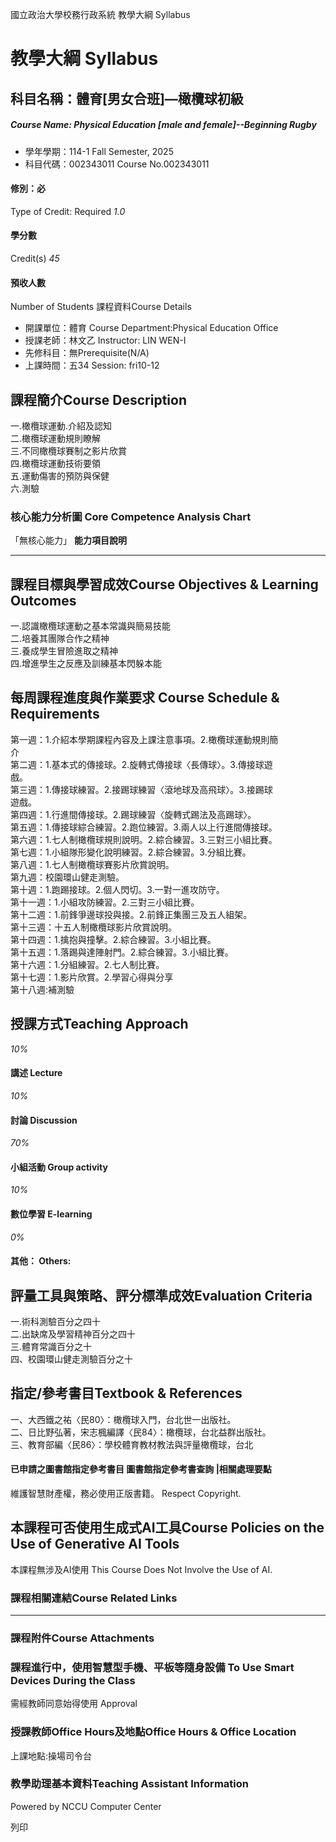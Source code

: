 國立政治大學校務行政系統 教學大綱 Syllabus
# 教學大綱 Syllabus
##  科目名稱：體育[男女合班]—橄欖球初級 
#####  Course Name: Physical Education [male and female]--Beginning Rugby
  * 學年學期：114-1 Fall Semester, 2025 
  * 科目代碼：002343011 Course No.002343011


#### 修別：必
Type of Credit: Required 
_1.0_
#### 學分數
Credit(s)
_45_
#### 預收人數
Number of Students
課程資料Course Details
  * 開課單位：體育 Course Department:Physical Education Office 
  * 授課老師：林文乙 Instructor: LIN WEN-I 
  * 先修科目：無Prerequisite(N/A)
  * 上課時間：五34 Session: fri10-12


##  課程簡介Course Description
一.橄欖球運動.介紹及認知  
二.橄欖球運動規則瞭解  
三.不同橄欖球賽制之影片欣賞  
四.橄欖球運動技術要領  
五.運動傷害的預防與保健  
六.測驗
###  核心能力分析圖 Core Competence Analysis Chart
「無核心能力」 
**能力項目說明**
* * *
##  課程目標與學習成效Course Objectives & Learning Outcomes 
一.認識橄欖球運動之基本常識與簡易技能  
二.培養其團隊合作之精神  
三.養成學生冒險進取之精神  
四.增進學生之反應及訓練基本閃躲本能
##  每周課程進度與作業要求 Course Schedule & Requirements
第一週：1.介紹本學期課程內容及上課注意事項。2.橄欖球運動規則簡   
介   
第二週：1.基本式的傳接球。2.旋轉式傳接球〈長傳球〉。3.傳接球遊   
戲。   
第三週：1.傳接球練習。2.接踢球練習〈滾地球及高飛球〉。3.接踢球   
遊戲。   
第四週：1.行進間傳接球。2.踢球練習〈旋轉式踢法及高踢球〉。   
第五週：1.傳接球綜合練習。2.跑位練習。3.兩人以上行進間傳接球。   
第六週：1.七人制橄欖球規則說明。2.綜合練習。3.三對三小組比賽。   
第七週：1.小組隊形變化說明練習。2.綜合練習。3.分組比賽。   
第八週：1.七人制橄欖球賽影片欣賞說明。   
第九週：校園環山健走測驗。   
第十週：1.跑踢接球。2.個人閃切。3.一對一進攻防守。   
第十一週：1.小組攻防練習。2.三對三小組比賽。   
第十二週：1.前鋒爭邊球投與接。2.前鋒正集團三及五人組架。   
第十三週：十五人制橄欖球影片欣賞說明。   
第十四週：1.擒抱與撞擊。2.綜合練習。3.小組比賽。   
第十五週：1.落踢與達陣射門。2.綜合練習。3.小組比賽。   
第十六週：1.分組練習。2.七人制比賽。   
第十七週：1.影片欣賞。2.學習心得與分享   
第十八週:補測驗
##  授課方式Teaching Approach
_10%_
####  講述 Lecture
_10%_
####  討論 Discussion
_70%_
####  小組活動 Group activity
_10%_
####  數位學習 E-learning
_0%_
####  其他： Others:
##  評量工具與策略、評分標準成效Evaluation Criteria
一.術科測驗百分之四十  
二.出缺席及學習精神百分之四十  
三.體育常識百分之十  
四、校園環山健走測驗百分之十
##  指定/參考書目Textbook & References
一、大西鐵之祐〈民80〉：橄欖球入門，台北世一出版社。  
二、日比野弘著，宋志楓編譯〈民84〉：橄欖球，台北益群出版社。  
三、教育部編〈民86〉：學校體育教材教法與評量橄欖球，台北
####  已申請之圖書館指定參考書目  圖書館指定參考書查詢 |相關處理要點
維護智慧財產權，務必使用正版書籍。 Respect Copyright.
##  本課程可否使用生成式AI工具Course Policies on the Use of Generative AI Tools
本課程無涉及AI使用 This Course Does Not Involve the Use of AI.
###  課程相關連結Course Related Links
* * *
###  課程附件Course Attachments
###  課程進行中，使用智慧型手機、平板等隨身設備 To Use Smart Devices During the Class
需經教師同意始得使用  Approval
###  授課教師Office Hours及地點Office Hours & Office Location
上課地點:操場司令台
###  教學助理基本資料Teaching Assistant Information
Powered by NCCU Computer Center
  
列印
